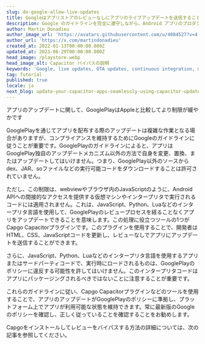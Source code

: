 ```yaml
---
slug: do-google-allow-live-updates
title: Googleはアプリストアのレビューなしにアプリのライブアップデートを送信することを許可しているのでしょうか？
description: Google のガイドラインを完全に遵守しながら、Android アプリのプロダクション段階でコードをプッシュアップデートするにはどうすればよいでしょうか？
author: Martin Donadieu
author_image_url: 'https://avatars.githubusercontent.com/u/4084527?v=4'
author_url: 'https://x.com/martindonadieu'
created_at: 2022-01-13T00:00:00.000Z
updated_at: 2023-06-29T00:00:00.000Z
head_image: /playstore.webp
head_image_alt: Capacitor バイパスの説明
keywords: 'Google, live updates, OTA updates, continuous integration, mobile app updates'
tag: Tutorial
published: true
locale: ja
next_blog: update-your-capacitor-apps-seamlessly-using-capacitor-updater
---
```


アプリのアップデートに関して、GooglePlayはAppleと比較してより制限が緩やかです

GooglePlayを通じてアプリを配布する際のアップデートは複雑な作業となる場合がありますが、コンプライアンスを維持するためにGoogleのガイドラインに従うことが重要です。GooglePlayのガイドラインによると、アプリはGooglePlay独自のアップデートメカニズム以外の方法で自身を変更、置換、またはアップデートしてはいけません。つまり、GooglePlay以外のソースからdex、JAR、soファイルなどの実行可能コードをダウンロードすることは許可されていません。

ただし、この制限は、webviewやブラウザ内のJavaScriptのように、Android APIへの間接的なアクセスを提供する仮想マシンやインタープリタで実行されるコードには適用されません。これは、JavaScript、Python、Luaなどのインタープリタ言語を使用して、GooglePlayのレビュープロセスを経ることなくアプリをアップデートできることを意味します。この処理に役立つツールの1つがCapgo Capacitorプラグインです。このプラグインを使用することで、開発者はHTML、CSS、JavaScriptコードを更新し、レビューなしでアプリにアップデートを送信することができます。

さらに、JavaScript、Python、Luaなどのインタープリタ言語を使用するアプリまたはサードパーティコードで、実行時にロードされるものは、GooglePlayのポリシーに違反する可能性を許してはいけません。このインタープリタコードはアプリにパッケージングされるべきではないことに注意することが重要です。

これらのガイドラインに従い、Capgo Capacitorプラグインなどのツールを使用することで、アプリのアップデートがGooglePlayのポリシーに準拠し、プラットフォーム上でアプリが利用可能な状態を維持できます。常に最新版のGoogleのポリシーを確認し、正しく従っていることを確認することをお勧めします。

Capgoをインストールしてレビューをバイパスする方法の詳細については、次の記事を参照してください。